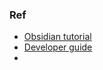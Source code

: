 
### Ref
* [Obsidian tutorial](https://help.obsidian.md/)
* [Developer guide](https://docs.obsidian.md/Home)
* 